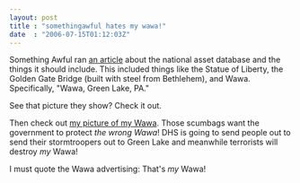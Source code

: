 ```yaml
---
layout: post
title : "somethingawful hates my wawa!"
date  : "2006-07-15T01:12:03Z"
---
```

Something Awful ran [an
article](http://www.somethingawful.com/index.php?a=3941) about the national
asset database and the things it should include.  This included things like the
Statue of Liberty, the Golden Gate Bridge (built with steel from Bethlehem),
and Wawa.  Specifically, "Wawa, Green Lake, PA."

See that picture they show?  Check it out.

Then check out [my picture of my
Wawa](http://rjbs.manxome.org/images/bethlehem/wawa.html).  Those scumbags want
the government to protect *the wrong Wawa*!  DHS is going to send people out to 
send their stormtroopers out to Green Lake and meanwhile terrorists will
destroy *my* Wawa!

I must quote the Wawa advertising: That's *my* Wawa!

